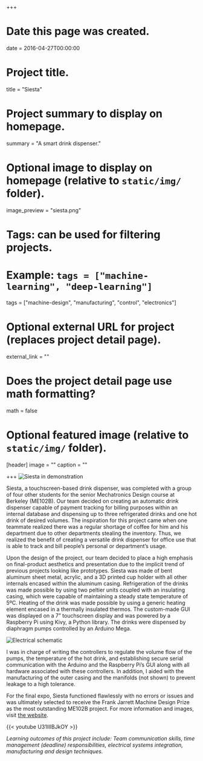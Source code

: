 +++
# Date this page was created.
date = 2016-04-27T00:00:00

# Project title.
title = "Siesta"

# Project summary to display on homepage.
summary = "A smart drink dispenser."

# Optional image to display on homepage (relative to `static/img/` folder).
image_preview = "siesta.png"

# Tags: can be used for filtering projects.
# Example: `tags = ["machine-learning", "deep-learning"]`
tags = ["machine-design", "manufacturing", "control", "electronics"]

# Optional external URL for project (replaces project detail page).
external_link = ""

# Does the project detail page use math formatting?
math = false

# Optional featured image (relative to `static/img/` folder).
[header]
image = ""
caption = ""

+++
![Siesta in demonstration](/img/siesta_irl.jpg)

Siesta, a touchscreen-based drink dispenser, was completed with a group of four other students for the senior Mechatronics Design course at Berkeley (ME102B). Our team decided on creating an automatic drink dispenser capable of payment tracking for billing purposes within an internal database and dispensing up to three refrigerated drinks and one hot drink of desired volumes. The inspiration for this project came when one teammate realized there was a regular shortage of coffee for him and his department due to other departments stealing the inventory. Thus, we realized the benefit of creating a versatile drink dispenser for office use that is able to track and bill people’s personal or department’s usage.

Upon the design of the project, our team decided to place a high emphasis on final-product aesthetics and presentation due to the implicit trend of previous projects looking like prototypes. Siesta was made of bent aluminum sheet metal, acrylic, and a 3D printed cup holder with all other internals encased within the aluminum casing. Refrigeration of the drinks was made possible by using two peltier units coupled with an insulating casing, which were capable of maintaining a steady state temperature of 5ºC. Heating of the drink was made possible by using a generic heating element encased in a thermally insulated thermos. The custom-made GUI was displayed on a 7” touchscreen display and was powered by a Raspberry Pi using Kivy, a Python library. The drinks were dispensed by diaphragm pumps controlled by an Arduino Mega.

![Electrical schematic](/img/siesta_schematic.png)

I was in charge of writing the controllers to regulate the volume flow of the pumps, the temperature of the hot drink, and establishing secure serial communication with the Arduino and the Raspberry Pi’s GUI along with all hardware associated with these controllers. In addition, I aided with the manufacturing of the outer casing and the manifolds (not shown) to prevent leakage to a high tolerance.

For the final expo, Siesta functioned flawlessly with no errors or issues and was ultimately selected to receive the Frank Jarrett Machine Design Prize as the most outstanding ME102B project. For more information and images, visit [the website](https://siesta-berkeley.weebly.com/).

{{< youtube U31IIIBJkOY >}}

*Learning outcomes of this project include: Team communication skills, time management (deadline) responsibilities, electrical systems integration, manufacturing and design techniques.*
